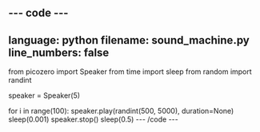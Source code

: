 

--- code ---
---
language: python filename: sound_machine.py
line_numbers: false
---
from picozero import Speaker from time import sleep from random import randint

speaker = Speaker(5)

for i in range(100): speaker.play(randint(500, 5000), duration=None) sleep(0.001) speaker.stop() sleep(0.5) --- /code ---

